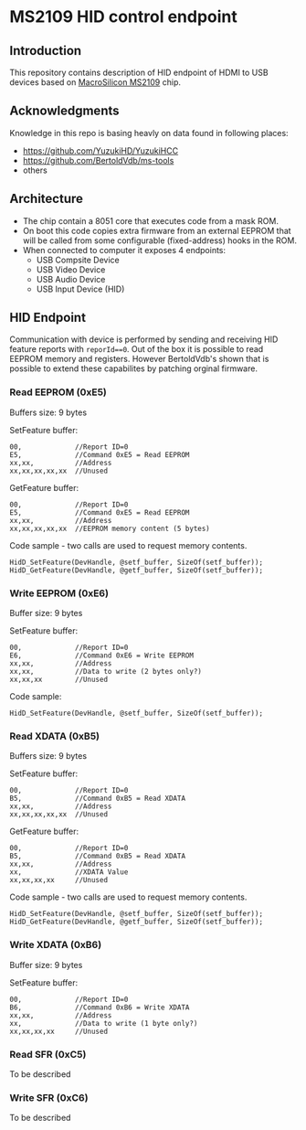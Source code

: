 # MS2109 HID control endpoint

## Introduction 
This repository contains description of HID endpoint of HDMI to USB devices based on [MacroSilicon MS2109](http://en.macrosilicon.com/info.asp?base_id=2&third_id=50) chip.


## Acknowledgments
Knowledge in this repo is basing heavly on data found in following places:

 - https://github.com/YuzukiHD/YuzukiHCC
 - https://github.com/BertoldVdb/ms-tools
 - others


## Architecture
 - The chip contain a 8051 core that executes code from a mask ROM. 
 - On boot this code copies extra firmware from an external EEPROM that will be called from some configurable (fixed-address) hooks in the ROM. 
 - When connected to computer it exposes 4 endpoints:
    - USB Compsite Device
    - USB Video Device
    - USB Audio Device
    - USB Input Device (HID)


## HID Endpoint
Communication with device is performed by sending and receiving HID feature reports with `reporId==0`. Out of the box it is possible to read EEPROM memory and registers. However BertoldVdb's shown that is possible to extend these capabilites by patching orginal firmware. 

### Read EEPROM (0xE5)
Buffers size: 9 bytes

SetFeature buffer:
```
00,             //Report ID=0
E5,             //Command 0xE5 = Read EEPROM
xx,xx,          //Address
xx,xx,xx,xx,xx  //Unused
```

GetFeature buffer:
```
00,             //Report ID=0
E5,             //Command 0xE5 = Read EEPROM
xx,xx,          //Address
xx,xx,xx,xx,xx  //EEPROM memory content (5 bytes)
```

Code sample - two calls are used to request memory contents.
```
HidD_SetFeature(DevHandle, @setf_buffer, SizeOf(setf_buffer));
HidD_GetFeature(DevHandle, @getf_buffer, SizeOf(setf_buffer));
```



### Write EEPROM (0xE6)
Buffer size: 9 bytes

SetFeature buffer:
```
00,             //Report ID=0
E6,             //Command 0xE6 = Write EEPROM
xx,xx,          //Address
xx,xx,          //Data to write (2 bytes only?)
xx,xx,xx        //Unused
```


Code sample:
```
HidD_SetFeature(DevHandle, @setf_buffer, SizeOf(setf_buffer));
```


### Read XDATA (0xB5)
Buffers size: 9 bytes

SetFeature buffer:
```
00,             //Report ID=0
B5,             //Command 0xB5 = Read XDATA
xx,xx,          //Address
xx,xx,xx,xx,xx  //Unused
```

GetFeature buffer:
```
00,             //Report ID=0
B5,             //Command 0xB5 = Read XDATA
xx,xx,          //Address
xx,             //XDATA Value
xx,xx,xx,xx     //Unused
```

Code sample - two calls are used to request memory contents.
```
HidD_SetFeature(DevHandle, @setf_buffer, SizeOf(setf_buffer));
HidD_GetFeature(DevHandle, @getf_buffer, SizeOf(setf_buffer));
```



### Write XDATA (0xB6)
Buffer size: 9 bytes

SetFeature buffer:
```
00,             //Report ID=0
B6,             //Command 0xB6 = Write XDATA
xx,xx,          //Address
xx,             //Data to write (1 byte only?)
xx,xx,xx,xx     //Unused
```



### Read SFR (0xC5)
To be described


### Write SFR (0xC6)
To be described

